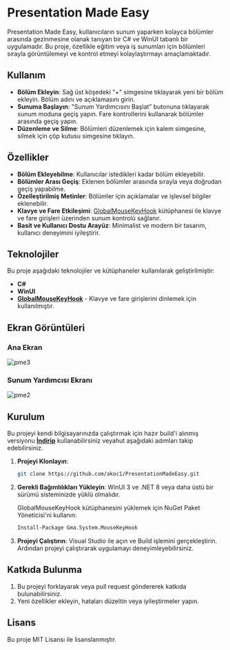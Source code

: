 # Presentation Made Easy

Presentation Made Easy, kullanıcıların sunum yaparken kolayca bölümler arasında gezinmesine olanak tanıyan bir C# ve WinUI tabanlı bir uygulamadır. Bu proje, özellikle eğitim veya iş sunumları için bölümleri sırayla görüntülemeyi ve kontrol etmeyi kolaylaştırmayı amaçlamaktadır.

## Kullanım

- **Bölüm Ekleyin**: Sağ üst köşedeki "+" simgesine tıklayarak yeni bir bölüm ekleyin. Bölüm adını ve açıklamasını girin.
- **Sunuma Başlayın**: "Sunum Yardımcısını Başlat" butonuna tıklayarak sunum moduna geçiş yapın. Fare kontrollerini kullanarak bölümler arasında geçiş yapın.
- **Düzenleme ve Silme**: Bölümleri düzenlemek için kalem simgesine, silmek için çöp kutusu simgesine tıklayın.

## Özellikler

- **Bölüm Ekleyebilme**: Kullanıcılar istedikleri kadar bölüm ekleyebilir.
- **Bölümler Arası Geçiş**: Eklenen bölümler arasında sırayla veya doğrudan geçiş yapabilme.
- **Özelleştirilmiş Metinler**: Bölümler için açıklamalar ve işlevsel bilgiler eklenebilir.
- **Klavye ve Fare Etkileşimi**: [GlobalMouseKeyHook](https://github.com/gmamaladze/globalmousekeyhook) kütüphanesi ile klavye ve fare girişleri üzerinden sunum kontrolü sağlanır.
- **Basit ve Kullanıcı Dostu Arayüz**: Minimalist ve modern bir tasarım, kullanıcı deneyimini iyileştirir.

## Teknolojiler

Bu proje aşağıdaki teknolojiler ve kütüphaneler kullanılarak geliştirilmiştir:

- **C#**
- **WinUI**
- **[GlobalMouseKeyHook](https://github.com/gmamaladze/globalmousekeyhook)** - Klavye ve fare girişlerini dinlemek için kullanılmıştır.

## Ekran Görüntüleri

### Ana Ekran

![pme3](https://github.com/user-attachments/assets/0cf6a1df-7f7b-4636-bd7c-706957d7733d)

### Sunum Yardımcısı Ekranı

![pme2](https://github.com/user-attachments/assets/a3744443-999d-4c87-ac97-c64228d7f75c)

## Kurulum

Bu projeyi kendi bilgisayarınızda çalıştırmak için hazır build'i alınmış versiyonu **[İndirip](https://releaselinkieklenecek)** kullanabilirsiniz veyahut aşağıdaki adımları takip edebilirsiniz.

1. **Projeyi Klonlayın**: 
   ```bash
   git clone https://github.com/akoc1/PresentationMadeEasy.git
   
2. **Gerekli Bağımlılıkları Yükleyin**:
   WinUI 3 ve .NET 8 veya daha üstü bir sürümü sisteminizde yüklü olmalıdır.

   GlobalMouseKeyHook kütüphanesini yüklemek için NuGet Paket Yöneticisi'ni kullanın:
   ```bash
   Install-Package Gma.System.MouseKeyHook

3. **Projeyi Çalıştırın**:
   Visual Studio ile açın ve Build işlemini gerçekleştirin.
   Ardından projeyi çalıştırarak uygulamayı deneyimleyebilirsiniz.

## Katkıda Bulunma

1. Bu projeyi forklayarak veya pull request göndererek katkıda bulunabilirsiniz.
2. Yeni özellikler ekleyin, hataları düzeltin veya iyileştirmeler yapın.

## Lisans
Bu proje MIT Lisansı ile lisanslanmıştır.
